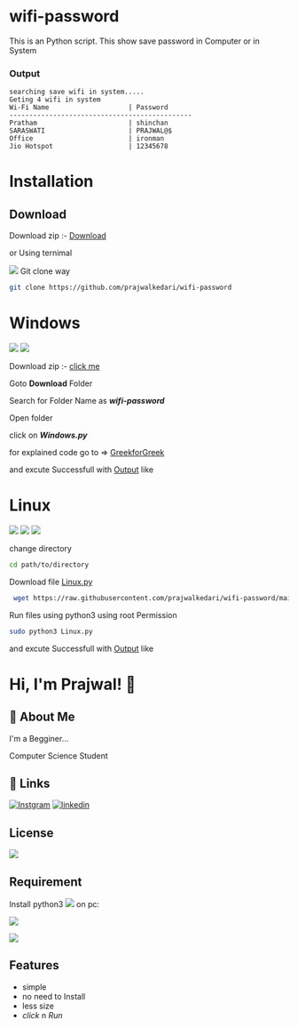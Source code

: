 
# wifi-password

This is an Python script. This show save password in Computer or in System 

### Output
```
searching save wifi in system.....
Geting 4 wifi in system
Wi-Fi Name                    | Password
----------------------------------------------
Pratham                       | shinchan
SARASWATI                     | PRAJWAL@$
Office                        | ironman
Jio Hotspot                   | 12345678
```

# Installation
  
## Download 
Download zip :- [Download](https://github.com/prajwalkedari/wifi-password/archive/refs/heads/main.zip)

or Using ternimal

 ![](https://img.shields.io/badge/Git-F05032?style=for-the-badge&logo=git&logoColor=white) Git clone way
  ``` bash
  git clone https://github.com/prajwalkedari/wifi-password
  ```

# Windows
![](https://img.shields.io/badge/Windows-0078D6?style=for-the-badge&logo=windows&logoColor=white)   ![](https://img.shields.io/badge/windows%20terminal-4D4D4D?style=for-the-badge&logo=windows%20terminal&logoColor=white)

Download zip :- [click me](https://github.com/prajwalkedari/wifi-password/archive/refs/heads/main.zip)

Goto **Download** Folder 

Search for Folder Name as ***wifi-password***

Open folder 

click on ***Windows.py***

for explained code go to => [GreekforGreek](https://www.geeksforgeeks.org/getting-saved-wifi-passwords-using-python/)

and excute Successfull with [Output](#Output) like
# Linux
![](https://img.shields.io/badge/Linux-FCC624?style=for-the-badge&logo=linux&logoColor=black)
![](https://img.shields.io/badge/Kali_Linux-557C94?style=for-the-badge&logo=kali-linux&logoColor=white)
![](https://img.shields.io/badge/tmux-1BB91F?style=for-the-badge&logo=tmux&logoColor=white)

change directory
```bash 
cd path/to/directory
```
Download file [Linux.py](https://github.com/prajwalkedari/wifi-password/blob/main/Linux.py)
``` Bash
 wget https://raw.githubusercontent.com/prajwalkedari/wifi-password/main/Linux.py
```
Run files using python3 using root Permission
```bash
sudo python3 Linux.py
```
and excute Successfull with [Output](#output) like

# Hi, I'm Prajwal! 👋
## 🚀 About Me
I'm a Begginer...

Computer Science  Student
  
## 🔗 Links
[![Instgram](https://img.shields.io/badge/Instagram-E4405F?style=for-the-badge&logo=instagram&logoColor=white)](https://instagram.com/prajwal.kedari)
[![linkedin](https://img.shields.io/badge/GitHub-100000?style=for-the-badge&logo=github&logoColor=white)](https://github.com/prajwalkedari)
## License
[![](https://img.shields.io/github/license/prajwalkedari/wifi-password?style=plastic)](https://github.com/prajwalkedari/wifi-password/blob/main/LICENSE.txt)
  
## Requirement

Install python3 ![](https://img.shields.io/badge/Python-3776AB?style=for-the-badge&logo=python&logoColor=white) 
on pc:

![](https://img.shields.io/badge/Windows-0078D6?style=for-the-badge&logo=windows&logoColor=white) 

![](https://img.shields.io/badge/Linux-FCC624?style=for-the-badge&logo=linux&logoColor=black)

## Features

- simple 
- no need to Install
- less size
- _click_ n _Run_
